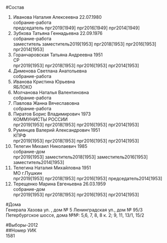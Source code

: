 #Состав  
1. Иванова Наталия Алексеевна 22.07.1980  
    собрание-работа  
    председатель прг2019[1949] прг2016[1949] прг2014[1949]  
2. Зубкова Татьяна Геннадьевна 22.09.1976  
    собрание-работа  
    заместитель заместитель2019[1953] прг2018[1953] прг2016[1953] прг2014[1953]  
3. Горанчаровская Татьяна Андреевна 1951  
    СР  
    прг2019[1953] прг2018[1953] прг2016[1953] прг2014[1953]  
4. Дименова Светлана Анатольевна  
    собрание-работа  
5. Иванова Кристина Юрьевна  
    ЯБЛОКО  
6. Молчанова Наталья Валентиновна  
    собрание-работа  
7. Павлова Жанна Вячеславовна  
    собрание-работа  
8. Пиратов Борис Владимирович 1973  
    КОММУНИСТЫ РОССИИ  
    прг2019[1953] прг2018[1953] прг2016[1953] прг2014[1953]  
9. Румянцев Валерий Александрович 1951  
    КПРФ  
    прг2019[1953] прг2018[1953] прг2016[1953] прг2014[1953]  
10. Телегин Михаил Николаевич 1985  
    собрание-дом  
    прг2019[1953] заместитель2018[1953] заместитель2016[1953] заместитель2014[1953]  
11. Телегина Наталия Михайловна 1951  
    МО г.Пушкин  
    прг2019[1953] прг2018[1953] прг2016[1953] председатель2014[1953]  
12. Терещенко Марина Евгеньевна 26.03.1959  
    собрание-дом  
    прг2019[1953] прг2018[1953] прг2016[1953] прг2014[1953]  
  
#Дома  
Генерала Хазова ул. , дом № 5 Ленинградская ул., дом № 95/3 Петербургское шоссе, дома №№: 5,6, 7, 8, 8 к. 2; 9, 11, 13/1, 15/2  
  
#Выборы-2012  
##Номер УИК  
1581  
